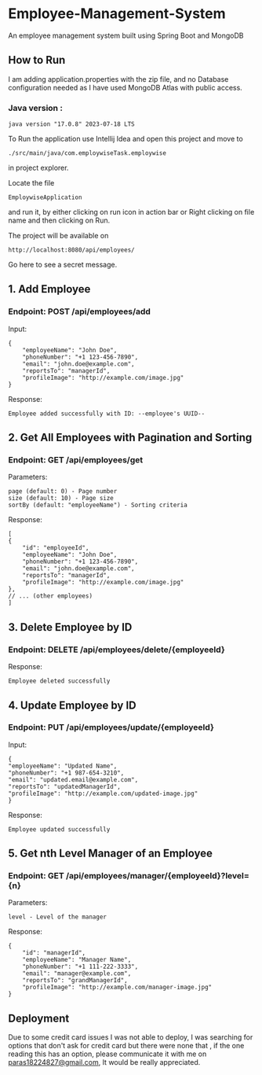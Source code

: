 # Employee-Management-System
An employee management system built using Spring Boot and MongoDB

## How to Run

I am adding application.properties with the zip file, and no Database configuration needed as I have used MongoDB Atlas with public access.

### Java version : 
    java version "17.0.8" 2023-07-18 LTS

To Run the application use Intellij Idea and open this project and move to 

    ./src/main/java/com.employwiseTask.employwise
in project explorer.

Locate the file 
    
    EmploywiseApplication
 and run it, by either clicking on run icon in action bar or Right clicking on file name and then clicking on Run.

The project will be available on 

    http://localhost:8080/api/employees/

Go here to see a secret message.


## 1. Add Employee
### Endpoint: POST /api/employees/add

Input:

    {
        "employeeName": "John Doe",
        "phoneNumber": "+1 123-456-7890",
        "email": "john.doe@example.com",
        "reportsTo": "managerId",
        "profileImage": "http://example.com/image.jpg"
    }

Response:

    Employee added successfully with ID: --employee's UUID--
    


## 2. Get All Employees with Pagination and Sorting

### Endpoint: GET /api/employees/get

Parameters:

    page (default: 0) - Page number
    size (default: 10) - Page size
    sortBy (default: "employeeName") - Sorting criteria

Response:

    [
    {
        "id": "employeeId",
        "employeeName": "John Doe",
        "phoneNumber": "+1 123-456-7890",
        "email": "john.doe@example.com",
        "reportsTo": "managerId",
        "profileImage": "http://example.com/image.jpg"
    },
    // ... (other employees)
    ]

## 3. Delete Employee by ID

### Endpoint: DELETE /api/employees/delete/{employeeId}

Response:

    Employee deleted successfully

## 4. Update Employee by ID

### Endpoint: PUT /api/employees/update/{employeeId}

Input:

    {
    "employeeName": "Updated Name",
    "phoneNumber": "+1 987-654-3210",
    "email": "updated.email@example.com",
    "reportsTo": "updatedManagerId",
    "profileImage": "http://example.com/updated-image.jpg"
    }

Response:

    Employee updated successfully

## 5. Get nth Level Manager of an Employee

### Endpoint: GET /api/employees/manager/{employeeId}?level={n}

Parameters:

    level - Level of the manager

Response:
    
    {
        "id": "managerId",
        "employeeName": "Manager Name",
        "phoneNumber": "+1 111-222-3333",
        "email": "manager@example.com",
        "reportsTo": "grandManagerId",
        "profileImage": "http://example.com/manager-image.jpg"
    }


## Deployment

Due to some credit card issues I was not able to deploy, I was searching for options that don't ask for credit card but there were none that , if the one reading this has an option, please communicate it with me on paras18224827@gmail.com, It would be really appreciated.
